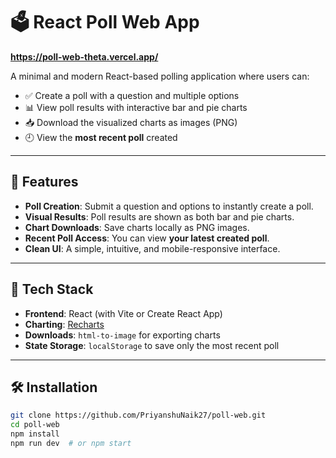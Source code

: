 # 🗳️ React Poll Web App

**https://poll-web-theta.vercel.app/**

A minimal and modern React-based polling application where users can:

- ✅ Create a poll with a question and multiple options
- 📊 View poll results with interactive bar and pie charts
- 📥 Download the visualized charts as images (PNG)
- 🕘 View the **most recent poll**  created 

---

## 🚀 Features

- **Poll Creation**: Submit a question and options to instantly create a poll.
- **Visual Results**: Poll results are shown as both bar and pie charts.
- **Chart Downloads**: Save charts locally as PNG images.
- **Recent Poll Access**: You can view **your latest created poll**.
- **Clean UI**: A simple, intuitive, and mobile-responsive interface.

---

## 🧱 Tech Stack

- **Frontend**: React (with Vite or Create React App)
- **Charting**:  [Recharts](https://recharts.org/)
- **Downloads**: `html-to-image`  for exporting charts
- **State Storage**: `localStorage` to save only the most recent poll

---

## 🛠️ Installation

```bash
git clone https://github.com/PriyanshuNaik27/poll-web.git
cd poll-web
npm install
npm run dev  # or npm start
